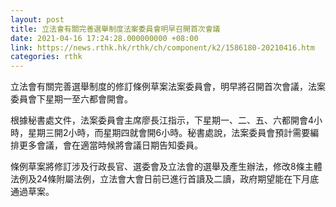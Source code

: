 ```yaml
---
layout: post
title: 立法會有關完善選舉制度法案委員會明早召開首次會議
date: 2021-04-16 17:24:28.000000000 +08:00
link: https://news.rthk.hk/rthk/ch/component/k2/1586180-20210416.htm
categories: rthk
---
```


立法會有關完善選舉制度的修訂條例草案法案委員會，明早將召開首次會議，法案委員會下星期一至六都會開會。

根據秘書處文件，法案委員會主席廖長江指示，下星期一、二、五、六都開會4小時，星期三開2小時，而星期四就會開6小時。秘書處說，法案委員會預計需要編排更多會議，會在適當時候將會議日期告知委員。

條例草案將修訂涉及行政長官、選委會及立法會的選舉及產生辦法，修改8條主體法例及24條附屬法例，立法會大會日前已進行首讀及二讀，政府期望能在下月底通過草案。
